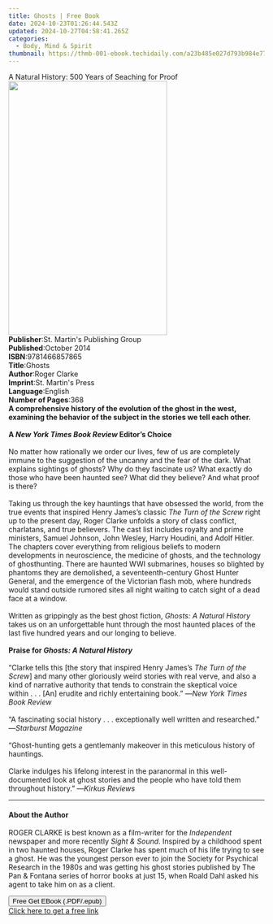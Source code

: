 ```yaml
---
title: Ghosts | Free Book
date: 2024-10-23T01:26:44.543Z
updated: 2024-10-27T04:58:41.265Z
categories:
  - Body, Mind & Spirit
thumbnail: https://thmb-001-ebook.techidaily.com/a23b485e027d793b984e77b694191dc8b405ad697447f8a7231213900a4f324a.jpg
---
```

<main id="book-container">
  <div class="flex flex-col">
    <div class="book-brief flex-1 py-6 px-4 sm:p-6 md:py-10 md:px-8">
      <!-- brief-->
      <div class="book-brief-main">
        A Natural History: 500 Years of Seaching for Proof
      </div>
    </div>
    <div
      class="book-meta-info flex-1 grid gap-4 col-start-1 col-end-3 row-start-1 sm:mb-6 sm:grid-cols-4 lg:gap-6 lg:col-start-2 lg:row-end-6 lg:row-span-6 lg:mb-0"
    >
      <div
        class="book-meta-info-left place-content-center mt-4 p-4 text-sm leading-6 col-start-2 col-span-2 dark:text-slate-400"
      >
        <img
          class="w-full h-500 object-cover rounded-lg sm:h-255 sm:col-span-2 lg:col-span-full"
          src="https://img-001-ebook.techidaily.com/2f9bc214ae7157f9ea12c7e596d94bacee2d6d7b189c0b8fef47ce444dfef3c5.jpg"
          alt=""
          width="312"
          height="500"
        />
      </div>
      <div
        class="book-meta-info-right mt-2 col-start-1 row-start-2 col-span-3 self-center"
      >
        <!-- meta data  -->
        <div class="flex flex-col px-4 md:px-8">
          <div class="flex-1">
            <strong>Publisher</strong>:<span class="px-2"
              >St. Martin&#39;s Publishing Group</span
            >
          </div>
          <div class="flex-1">
            <strong>Published</strong>:<span class="px-2">October 2014</span>
          </div>
          <div class="flex-1">
            <strong>ISBN</strong>:<span class="px-2">9781466857865</span>
          </div>
          <div class="flex-1">
            <strong>Title</strong>:<span class="px-2">Ghosts</span>
          </div>
          <div class="flex-1">
            <strong>Author</strong>:<span class="px-2">Roger Clarke</span>
          </div>
          <div class="flex-1">
            <strong>Imprint</strong>:<span class="px-2"
              >St. Martin&#39;s Press</span
            >
          </div>
          <div class="flex-1">
            <strong>Language</strong>:<span class="px-2">English</span>
          </div>
          <div class="flex-1">
            <strong>Number of Pages</strong>:<span class="px-2">368</span>
          </div>
        </div>
      </div>
    </div>
    <div class="book-description flex-1 py-6 px-4 sm:p-6 md:py-10 md:px-8">
      <div class="book-description-main">
        <div accordion-content="" id="description">
          <b
            >A comprehensive history of the evolution of the ghost in the west,
            examining the behavior of the subject in the stories we tell each
            other.</b
          ><br /><br /><b>A <i>New York Times Book Review </i>Editor’s Choice</b
          ><br /><br />No matter how rationally we order our lives, few of us
          are completely immune to the suggestion of the uncanny and the fear of
          the dark. What explains sightings of ghosts? Why do they fascinate us?
          What exactly do those who have been haunted see? What did they
          believe? And what proof is there?<br /><br />Taking us through the key
          hauntings that have obsessed the world, from the true events that
          inspired Henry James’s classic <i>The Turn of the Screw</i> right up
          to the present day, Roger Clarke unfolds a story of class conflict,
          charlatans, and true believers. The cast list includes royalty and
          prime ministers, Samuel Johnson, John Wesley, Harry Houdini, and Adolf
          Hitler. The chapters cover everything from religious beliefs to modern
          developments in neuroscience, the medicine of ghosts, and the
          technology of ghosthunting. There are haunted WWI submarines, houses
          so blighted by phantoms they are demolished, a seventeenth-century
          Ghost Hunter General, and the emergence of the Victorian flash mob,
          where hundreds would stand outside rumored sites all night waiting to
          catch sight of a dead face at a window.<br /><br />Written as
          grippingly as the best ghost fiction,
          <i>Ghosts: A Natural History </i>takes us on an unforgettable hunt
          through the most haunted places of the last five hundred years and our
          longing to believe.<br /><br /><b
            >Praise for <i>Ghosts: A Natural History</i></b
          ><br /><br />“Clarke tells this [the story that inspired Henry James’s
          <i>The Turn of the Screw</i>] and many other gloriously weird stories
          with real verve, and also a kind of narrative authority that tends to
          constrain the skeptical voice within&nbsp;.&nbsp;.&nbsp;. [An] erudite
          and richly entertaining book.” —<i>New York Times Book Review</i
          ><br /><br />“A fascinating social history&nbsp;.&nbsp;.&nbsp;.
          exceptionally well written and researched.” —<i>Starburst Magazine</i
          ><br /><br />“Ghost-hunting gets a gentlemanly makeover in this
          meticulous history of hauntings.<br /><br />Clarke indulges his
          lifelong interest in the paranormal in this well-documented look at
          ghost stories and the people who have told them throughout history.”
          —<i>Kirkus Reviews</i>
        </div>
        <div class="accordion-fader"></div>
      </div>
    </div>
    <div class="book-excerpts flex-1 py-6 px-4 sm:p-6 md:py-10 md:px-8">
      <!-- excerpts-->
      <div class="book-excerpts-main">
        <hr />
        <h4 class="placeholder placeholder-heading">
          <span>About the Author</span>
        </h4>
        <p>
          ROGER CLARKE is best known as a film-writer for the
          <i>Independent </i>newspaper and more recently
          <i>Sight &amp; Sound</i>. Inspired by a childhood spent in two haunted
          houses, Roger Clarke has spent much of his life trying to see a ghost.
          He was the youngest person ever to join the Society for Psychical
          Research in the 1980s and was getting his ghost stories published by
          The Pan &amp; Fontana series of horror books at just 15, when Roald
          Dahl asked his agent to take him on as a client.
        </p>
      </div>
    </div>
    <div
      class="book-about-author flex-1 py-6 px-4 sm:p-6 md:py-10 md:px-8"
    ></div>
    <div class="book-free-get flex-1 py-6 px-4 sm:p-6 md:py-10 md:px-8">
      <button
        id="btn-free-get"
        class="bg-blue-500 hover:bg-blue-700 text-white font-bold py-2 px-4 rounded"
      >
        Free Get EBook (.PDF/.epub)
      </button>
      <div id="countdown-display" class="px-2 text-lg mt-2"></div>
      <a
        id="free-link"
        class="hidden bg-blue-500 hover:bg-blue-700 text-white font-bold py-2 px-4 rounded"
        href="https://www.ebooks.com/en-us/book/211334267/ghosts/roger-clarke/"
        target="_blank"
        >Click here to get a free link</a
      >
    </div>
    <script>
      let countdownTime = 0;
      let countdownInterval = null;
      document
        .getElementById('btn-free-get')
        .addEventListener('click', startCountdown);
      function startCountdown() {
        countdownTime = new Date().getTime() + 60000 * 3;
        countdownInterval = setInterval(updateCountdown, 1000);
        document.getElementById('btn-free-get').disabled = true;
        document
          .getElementById('btn-free-get')
          .classList.add('bg-gray-500', 'cursor-not-allowed');
      }
      function updateCountdown() {
        let currentTime = new Date().getTime();
        let timeLeft = countdownTime - currentTime;
        let secondsLeft = Math.floor(timeLeft / 1000);
        document.getElementById('countdown-display').innerHTML =
          `Remaining time: ${secondsLeft} seconds.`;
        if (secondsLeft <= 0) {
          clearInterval(countdownInterval);
          document.getElementById('btn-free-get').classList.add('hidden');
          document.getElementById('free-link').classList.remove('hidden');
          document.getElementById('countdown-display').innerHTML = '';
        }
      }
    </script>
  </div>
</main>

<ins class="adsbygoogle"
      style="display:block"
      data-ad-client="ca-pub-7571918770474297"
      data-ad-slot="8358498916"
      data-ad-format="auto"
      data-full-width-responsive="true"></ins>
    